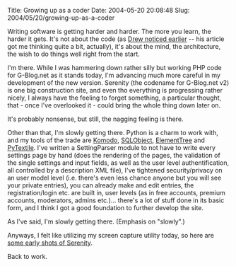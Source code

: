 Title: Growing up as a coder
Date: 2004-05-20 20:08:48
Slug: 2004/05/20/growing-up-as-a-coder


Writing software is getting harder and harder. The more you learn, the harder
it gets. It's not about the code (as [Drew noticed earlier][1] -- his article
got me thinking quite a bit, actually), it's about the mind, the architecture,
the wish to do things well right from the start.

I'm there. While I was hammering down rather silly but working PHP code for
G-Blog.net as it stands today, I'm advancing much more careful in my
development of the new version. Serenity (the codename for G-Blog.net v2) is
one big construction site, and even tho everything is progressing rather
nicely, I always have the feeling to forget something, a particular thought,
that - once I've overlooked it - could bring the whole thing down later on.

It's probably nonsense, but still, the nagging feeling is there.

Other than that, I'm slowly getting there. Python is a charm to work with, and
my tools of the trade are [Komodo][2], [SQLObject][3], [ElementTree][4] and
[PyTextile][5]. I've written a SettingParser module to not have to write every
settings page by hand (does the rendering of the pages, the validation of the
single settings and input fields, as well as the user level authentification,
all controlled by a description XML file), I've tightened security/privacy on
an user model level (i.e. there's even less chance anyone but you will see
your private entries), you can already make and edit entries, the
registration/login etc. are built in, user levels (as in free accounts,
premium accounts, moderators, admins etc.)… there's a lot of stuff done in its
basic form, and I think I got a good foundation to further develop the site.

As I've said, I'm slowly getting there. (Emphasis on "slowly".)

Anyways, I felt like utilizing my screen capture utility today, so here are
[some early shots of Serenity][6].

Back to work.

   [1]: http://allinthehead.com/retro/203/
   [2]: http://www.activestate.com/Products/Komodo/
   [3]: http://www.sqlobject.org/
   [4]: http://www.effbot.org/zone/element-index.htm
   [5]: http://dealmeida.net/projects/textile/
   [6]: http://docs.g-blog.net/bilder_etc/serenity/
